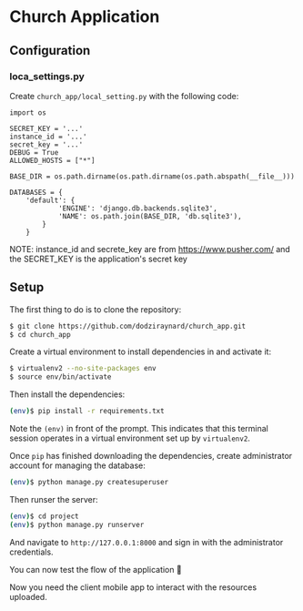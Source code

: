 # Church Application

## Configuration

### loca_settings.py
Create `church_app/local_setting.py` with the following code:
```sss
import os

SECRET_KEY = '...'
instance_id = '...'
secret_key = '...'
DEBUG = True
ALLOWED_HOSTS = ["*"]

BASE_DIR = os.path.dirname(os.path.dirname(os.path.abspath(__file__)))
    
DATABASES = {
    'default': {
            'ENGINE': 'django.db.backends.sqlite3',
            'NAME': os.path.join(BASE_DIR, 'db.sqlite3'),
        }
    }
```

NOTE: 
instance_id and secrete_key are from https://www.pusher.com/
and the SECRET_KEY is the application's secret key


## Setup

The first thing to do is to clone the repository:

```sh
$ git clone https://github.com/dodziraynard/church_app.git
$ cd church_app
```

Create a virtual environment to install dependencies in and activate it:

```sh
$ virtualenv2 --no-site-packages env
$ source env/bin/activate
```

Then install the dependencies:

```sh
(env)$ pip install -r requirements.txt
```
Note the `(env)` in front of the prompt. This indicates that this terminal
session operates in a virtual environment set up by `virtualenv2`.

Once `pip` has finished downloading the dependencies, create administrator account for managing the database:

```sh
(env)$ python manage.py createsuperuser
```

Then runser the server:
```sh
(env)$ cd project
(env)$ python manage.py runserver
```
And navigate to `http://127.0.0.1:8000` and sign in with the administrator credentials.

You can now test the flow of the application 🙂


Now you need the client mobile app to interact with the resources uploaded.